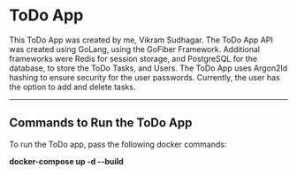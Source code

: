 # ToDo App
This ToDo App was created by me, Vikram Sudhagar. The ToDo App API was created using GoLang, using the GoFiber Framework. Additional frameworks
were Redis for session storage, and PostgreSQL for the database, to store the ToDo Tasks, and Users. The ToDo App uses Argon2Id hashing to ensure
security for the user passwords. Currently, the user has the option to add and delete tasks. 

***

## Commands to Run the ToDo App
To run the ToDo app, pass the following docker commands: 

**docker-compose up -d --build**



